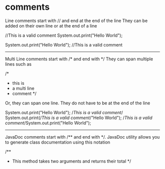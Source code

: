 # comments

Line comments start with // and end at the end of the line 
They can be added on their own line or at the end of a line

//This is a valid comment
System.out.print("Hello World");

System.out.print("Hello World"); //This is a valid comment

*********************************************

Multi Line comments start with /* and end with */
They can span multiple lines such as

/*
* this is 
* a multi line 
* comment
*/

Or, they can span one line. They do not have to be at the end of the line

System.out.print("Hello World"); /*This is a valid comment*/
System.out.print(/*This is a valid comment*/"Hello World"); 
/*This is a valid comment*/System.out.print("Hello World");

*********************************************

JavaDoc comments start with /** and end with */. JavaDoc utility allows you to generate class documentation using this notation

/**
* This method takes two arguments and returns their total
*/
